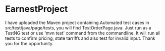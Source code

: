# EarnestProject

I have uploaded the Maven project containing Automated test cases in src/test/java/page/tests, you will find TestOrderPage.java. Just run as a TestNG test or use 'mvn test' command from the commandline. It will run all tests to confirm pricing, state tarriffs and also test for invalid input. Thank you for the opportunity.

